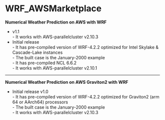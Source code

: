 # WRF_AWSMarketplace

**Numerical Weather Prediction on AWS with WRF**

* v1.1      
        - It works with AWS-parallelcluster v2.10.3  
* Initial release      
        - It has pre-compiled version of WRF-4.2.2 optimized for Intel Skylake & Cascade-Lake instances  
        - The built case is the January-2000 example  
        - It has pre-compiled NCL 6.6.2  
        - It works with AWS-parallelcluster v2.10.1  


___________________________________________________________________________________________________________________________________________
**Numerical Weather Prediction on AWS Graviton2 with WRF**
  
* Initial release v1.0      
        - It has pre-compiled version of WRF-4.2.2 optimized for Graviton2 (arm 64 or AArch64) processors  
        - The built case is the January-2000 example  
        - It works with AWS-parallelcluster v2.10.3  


